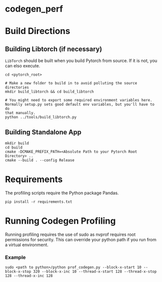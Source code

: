 # codegen_perf

# Build Directions

## Building Libtorch (if necessary)

`LibTorch` should be built when you build Pytorch from source. If it is not, you can elso execute.

```
cd <pytorch_root>

# Make a new folder to build in to avoid polluting the source directories
mkdir build_libtorch && cd build_libtorch

# You might need to export some required environment variables here.
Normally setup.py sets good default env variables, but you'll have to do
that manually.
python ../tools/build_libtorch.py
```

## Building Standalone App

```
mkdir build
cd build
cmake -DCMAKE_PREFIX_PATH=<Absolute Path to your Pytorch Root Directory> ..
cmake --build . --config Release
```

# Requirements

The profiling scripts require the Python package Pandas.

```
pip install -r requirements.txt
```

# Running Codegen Profiling

Running profiling requires the use of sudo as nvprof requires root permissions for security.  This can override your python path if you run from a virtual environment.

### Example
```
sudo <path to python>/python prof_codegen.py --block-x-start 10 --block-x-stop 320 --block-x-inc 10 --thread-x-start 128 --thread-x-stop 128 --thread-x-inc 128
```
